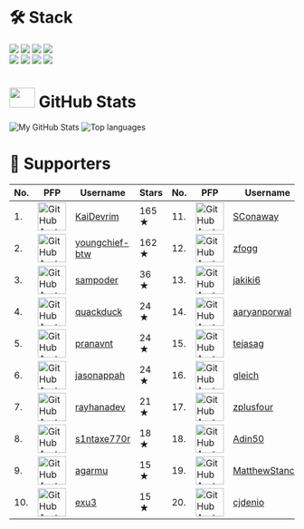 # 🛠 Stack
![](https://img.shields.io/badge/OS-NixOS-informational?logo=NixOS&logoColor=white&color=5277C3)
![](https://img.shields.io/badge/Primary%20Language-TypeScript-informational?logo=typescript&logoColor=white&color=3178C6)
![](https://img.shields.io/badge/Secondary%20Language-Rust-informational?logo=rust&logoColor=white&color=970A3F)
![](https://img.shields.io/badge/Shell-Fish-informational?logo=gnu-bash&logoColor=white&color=4EAE47) <br>
![](https://img.shields.io/badge/Editor-VSCode-informational?logo=visual-studio-code&logoColor=white&color=3069C6)
![](https://img.shields.io/badge/Runtime-Deno-informational?logo=deno&logoColor=white&color=000000)
![](https://img.shields.io/badge/Database-PostgreSQL-informational?logo=postgresql&logoColor=white&color=336791)
![](https://img.shields.io/badge/ORM-Prisma-informational?logo=prisma&logoColor=white&color=2D3748)

# <img src="https://github.githubassets.com/images/modules/logos_page/Octocat.png" width="45" height="35"> GitHub Stats

![My GitHub Stats](https://github-readme-stats.vercel.app/api?username=khrj&count_private=true&show_icons=true&theme=vue&hide_border=true)
![Top languages](https://github-readme-stats.vercel.app/api/top-langs/?username=khrj&layout=compact&theme=buefy&hide_border=true)

# 💖 Supporters

|No.|PFP|Username|Stars|No.|PFP|Username|Stars|
|-|-|-|-|-|-|-|-|
|1.|<img src="https://avatars.githubusercontent.com/u/36937771?u=26ba936c09be5d108d12c95f576b2a738fe313a3&v=4" alt="GitHub Avatar of KaiDevrim" width="50" height="50"></img>|<a href="https://github.com/KaiDevrim">KaiDevrim</a>|165 ★|11.|<img src="https://avatars.githubusercontent.com/u/20807660?v=4" alt="GitHub Avatar of SConaway" width="50" height="50"></img>|<a href="https://github.com/SConaway">SConaway</a>|15 ★|
|2.|<img src="https://avatars.githubusercontent.com/u/33383463?u=a04c934c89e28db3d27da33592d32ce427aa733f&v=4" alt="GitHub Avatar of youngchief-btw" width="50" height="50"></img>|<a href="https://github.com/youngchief-btw">youngchief-btw</a>|162 ★|12.|<img src="https://avatars.githubusercontent.com/u/774794?u=2c19d7de7d8d88107505c5e26de4b1304aed99aa&v=4" alt="GitHub Avatar of zfogg" width="50" height="50"></img>|<a href="https://github.com/zfogg">zfogg</a>|15 ★|
|3.|<img src="https://avatars.githubusercontent.com/u/39828164?u=c65c42d86768fee07f6663f29c3865874a735df8&v=4" alt="GitHub Avatar of sampoder" width="50" height="50"></img>|<a href="https://github.com/sampoder">sampoder</a>|36 ★|13.|<img src="https://avatars.githubusercontent.com/u/52753282?v=4" alt="GitHub Avatar of jakiki6" width="50" height="50"></img>|<a href="https://github.com/jakiki6">jakiki6</a>|12 ★|
|4.|<img src="https://avatars.githubusercontent.com/u/38882631?u=0bfabd5185623e04a9c63bf4941572894ff06894&v=4" alt="GitHub Avatar of quackduck" width="50" height="50"></img>|<a href="https://github.com/quackduck">quackduck</a>|24 ★|14.|<img src="https://avatars.githubusercontent.com/u/54525904?u=ab42aaa98f9b019e7adcf8c4a2d21dbb8183c6d4&v=4" alt="GitHub Avatar of aaryanporwal" width="50" height="50"></img>|<a href="https://github.com/aaryanporwal">aaryanporwal</a>|12 ★|
|5.|<img src="https://avatars.githubusercontent.com/u/46251241?u=b0c07c92401a5bb823b5a2038cdc5c36a7d62db3&v=4" alt="GitHub Avatar of pranavnt" width="50" height="50"></img>|<a href="https://github.com/pranavnt">pranavnt</a>|24 ★|15.|<img src="https://avatars.githubusercontent.com/u/67542663?u=6ff2555970ddd06c63d174100836cd7c4ae716c7&v=4" alt="GitHub Avatar of tejasag" width="50" height="50"></img>|<a href="https://github.com/tejasag">tejasag</a>|12 ★|
|6.|<img src="https://avatars.githubusercontent.com/u/30608521?u=595bd922ba280d40ad9dd80dd9424e474ac60cb4&v=4" alt="GitHub Avatar of jasonappah" width="50" height="50"></img>|<a href="https://github.com/jasonappah">jasonappah</a>|24 ★|16.|<img src="https://avatars.githubusercontent.com/u/43759105?u=b787462df52ea1ca4c7e501e2612f5db3d20a24b&v=4" alt="GitHub Avatar of gleich" width="50" height="50"></img>|<a href="https://github.com/gleich">gleich</a>|12 ★|
|7.|<img src="https://avatars.githubusercontent.com/u/72509475?u=84c2c82658b682bc6bd8eb5ba66cccb8c1f50b5f&v=4" alt="GitHub Avatar of rayhanadev" width="50" height="50"></img>|<a href="https://github.com/rayhanadev">rayhanadev</a>|21 ★|17.|<img src="https://avatars.githubusercontent.com/u/73612690?u=ba1a3db93f1f584f72bdaa3289500dfc97bc82c6&v=4" alt="GitHub Avatar of zplusfour" width="50" height="50"></img>|<a href="https://github.com/zplusfour">zplusfour</a>|12 ★|
|8.|<img src="https://avatars.githubusercontent.com/u/53065463?u=50acc6df62c23116c8c3112f999d1446092ec229&v=4" alt="GitHub Avatar of s1ntaxe770r" width="50" height="50"></img>|<a href="https://github.com/s1ntaxe770r">s1ntaxe770r</a>|18 ★|18.|<img src="https://avatars.githubusercontent.com/u/76610370?u=b309dba0370dcaddf5766107440018795c39ee36&v=4" alt="GitHub Avatar of Adin50" width="50" height="50"></img>|<a href="https://github.com/Adin50">Adin50</a>|9 ★|
|9.|<img src="https://avatars.githubusercontent.com/u/55563106?v=4" alt="GitHub Avatar of agarmu" width="50" height="50"></img>|<a href="https://github.com/agarmu">agarmu</a>|15 ★|19.|<img src="https://avatars.githubusercontent.com/u/14811170?u=928698e6d968014ea24b7665491cdbf807a25cd2&v=4" alt="GitHub Avatar of MatthewStanciu" width="50" height="50"></img>|<a href="https://github.com/MatthewStanciu">MatthewStanciu</a>|9 ★|
|10.|<img src="https://avatars.githubusercontent.com/u/72365100?u=d91514cff997b51f4b76948992cd0c153bbf2a47&v=4" alt="GitHub Avatar of exu3" width="50" height="50"></img>|<a href="https://github.com/exu3">exu3</a>|15 ★|20.|<img src="https://avatars.githubusercontent.com/u/34525547?u=a7244c0ce1103b9fed26c6914ac511c4693dd910&v=4" alt="GitHub Avatar of cjdenio" width="50" height="50"></img>|<a href="https://github.com/cjdenio">cjdenio</a>|9 ★|